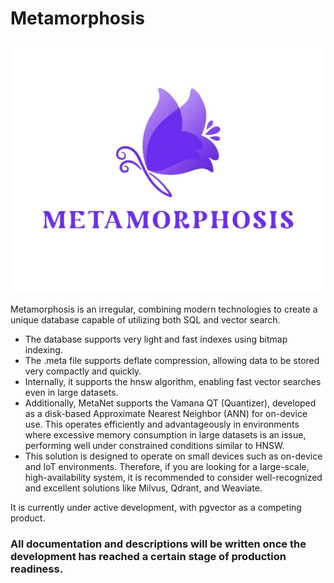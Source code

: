 # Metamorphosis

![logo](./resources/logo.png)

Metamorphosis is an irregular, combining modern technologies to create a unique database capable of utilizing both SQL and vector search.

- The database supports very light and fast indexes using bitmap indexing.
- The .meta file supports deflate compression, allowing data to be stored very compactly and quickly.
- Internally, it supports the hnsw algorithm, enabling fast vector searches even in large datasets.
- Additionally, MetaNet supports the Vamana QT (Quantizer), developed as a disk-based Approximate Nearest Neighbor (ANN) for on-device use. This operates efficiently and advantageously in environments where excessive memory consumption in large datasets is an issue, performing well under constrained conditions similar to HNSW.
- This solution is designed to operate on small devices such as on-device and IoT environments. Therefore, if you are looking for a large-scale, high-availability system, it is recommended to consider well-recognized and excellent solutions like Milvus, Qdrant, and Weaviate.

It is currently under active development, with pgvector as a competing product.

### All documentation and descriptions will be written once the development has reached a certain stage of production readiness.
